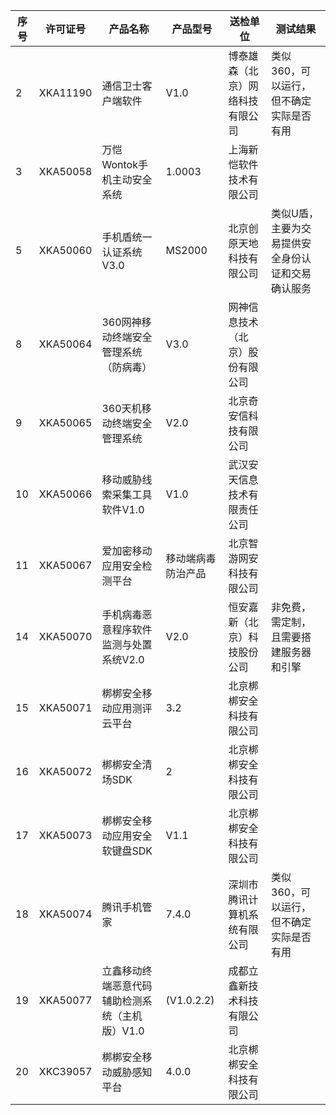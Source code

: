 序号	|	许可证号	|	产品名称	|	产品型号	|	送检单位	|测试结果	|
  -----|-----|-----|-----|-----|-----|
2	|	XKA11190	|	通信卫士客户端软件	|	V1.0	|	博泰雄森（北京）网络科技有限公司	| 类似360，可以运行，但不确定实际是否有用|
3	|	XKA50058	|	万恺Wontok手机主动安全系统	|	1.0003	|	上海新恺软件技术有限公司	| |
5	|	XKA50060	|	手机盾统一认证系统V3.0	|	MS2000	|	北京创原天地科技有限公司	|类似U盾，主要为交易提供安全身份认证和交易确认服务|
8	|	XKA50064	|	360网神移动终端安全管理系统（防病毒）	|	V3.0	|	网神信息技术（北京）股份有限公司	| |
9	|	XKA50065	|	360天机移动终端安全管理系统	|	V2.0	|	北京奇安信科技有限公司	| |
10	|	XKA50066	|	移动威胁线索采集工具软件V1.0	|	V1.0	|	武汉安天信息技术有限责任公司	| |
11	|	XKA50067	|	爱加密移动应用安全检测平台	|	移动端病毒防治产品	|	北京智游网安科技有限公司	| |
14	|	XKA50070	|	手机病毒恶意程序软件监测与处置系统V2.0	|	V2.0	|	恒安嘉新（北京）科技股份公司	| 非免费，需定制，且需要搭建服务器和引擎|
15	|	XKA50071	|	梆梆安全移动应用测评云平台	|	3.2	|	北京梆梆安全科技有限公司	| |
16	|	XKA50072	|	梆梆安全清场SDK	|	2	|	北京梆梆安全科技有限公司	| |
17	|	XKA50073	|	梆梆安全移动应用安全软键盘SDK	|	V1.1	|	北京梆梆安全科技有限公司	| |
18	|	XKA50074	|	腾讯手机管家	|	7.4.0	|	深圳市腾讯计算机系统有限公司	|类似360，可以运行，但不确定实际是否有用|
19	|	XKA50077	|	立鑫移动终端恶意代码辅助检测系统（主机版）V1.0	|	(V1.0.2.2)	|	成都立鑫新技术科技有限公司	| |
20	|	XKC39057	|	梆梆安全移动威胁感知平台	|	4.0.0	|	北京梆梆安全科技有限公司	| |
